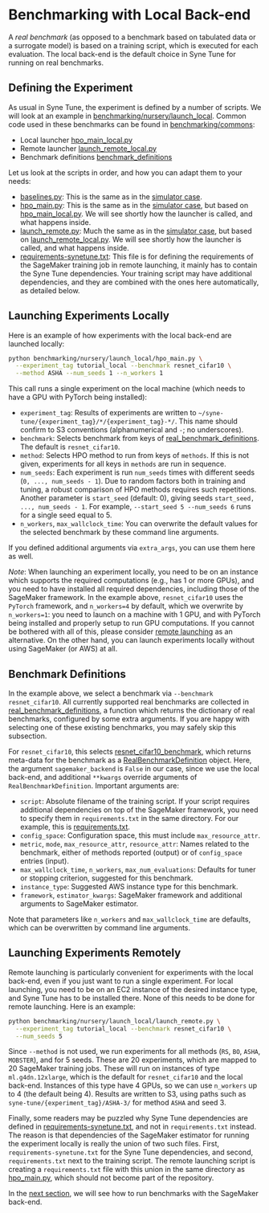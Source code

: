 # Benchmarking with Local Back-end

A *real benchmark* (as opposed to a benchmark based on tabulated data or a
surrogate model) is based on a training script, which is executed for each
evaluation. The local back-end is the default choice in Syne Tune for running
on real benchmarks.


## Defining the Experiment

As usual in Syne Tune, the experiment is defined by a number of scripts. We will
look at an example in
[benchmarking/nursery/launch_local](../../../benchmarking/nursery/launch_local/).
Common code used in these benchmarks can be found in
[benchmarking/commons](../../../benchmarking/commons/):
* Local launcher [hpo_main_local.py](../../../benchmarking/commons/hpo_main_local.py)
* Remote launcher [launch_remote_local.py](../../../benchmarking/commons/launch_remote_local.py)
* Benchmark definitions [benchmark_definitions](../../../benchmarking/commons/benchmark_definitions/__init__.py)

Let us look at the scripts in order, and how you can adapt them to your needs:
* [baselines.py](../../../benchmarking/nursery/launch_local/baselines.py):
  This is the same as in the [simulator case](bm_simulator.md#defining-the-experiment).
* [hpo_main.py](../../../benchmarking/nursery/launch_local/hpo_main.py):
  This is the same as in the [simulator case](bm_simulator.md#defining-the-experiment),
  but based on [hpo_main_local.py](../../../benchmarking/commons/hpo_main_local.py).
  We will see shortly how the launcher is called, and what happens inside.
* [launch_remote.py](../../../benchmarking/nursery/launch_local/launch_remote.py):
  Much the same as in the [simulator case](bm_simulator.md#defining-the-experiment),
  but based on [launch_remote_local.py](../../../benchmarking/commons/launch_remote_local.py).
  We will see shortly how the launcher is called, and what happens inside.
* [requirements-synetune.txt](../../../benchmarking/nursery/launch_local/requirements-synetune.txt):
  This file is for defining the requirements of the SageMaker training job in
  remote launching, it mainly has to contain the Syne Tune dependencies. Your
  training script may have additional dependencies, and they are combined with
  the ones here automatically, as detailed below.


## Launching Experiments Locally

Here is an example of how experiments with the local back-end are launched locally:

```bash
python benchmarking/nursery/launch_local/hpo_main.py \
  --experiment_tag tutorial_local --benchmark resnet_cifar10 \
  --method ASHA --num_seeds 1 --n_workers 1
```

This call runs a single experiment on the local machine (which needs to have
a GPU with PyTorch being installed):
* `experiment_tag`: Results of experiments are written to
   `~/syne-tune/{experiment_tag}/*/{experiment_tag}-*/`. This name should
   confirm to S3 conventions (alphanumerical and `-`; no underscores).
* `benchmark`: Selects benchmark from keys of
   [real_benchmark_definitions](../../../benchmarking/commons/benchmark_definitions/real_benchmark_definitions.py).
   The default is `resnet_cifar10`.
* `method`: Selects HPO method to run from keys of `methods`. If this is
   not given, experiments for all keys in `methods` are run in sequence.
* `num_seeds`: Each experiment is run `num_seeds` times with different
   seeds (`0, ..., num_seeds - 1`). Due to random factors both in training
   and tuning, a robust comparison of HPO methods requires such
   repetitions. Another parameter is `start_seed` (default: 0), giving seeds
   `start_seed, ..., num_seeds - 1`. For example, `--start_seed 5
   --num_seeds 6` runs for a single seed equal to 5.
* `n_workers`, `max_wallclock_time`: You can overwrite the default values
   for the selected benchmark by these command line arguments.

If you defined additional arguments via `extra_args`, you can use them
here as well.

*Note*: When launching an experiment locally, you need to be on an instance
which supports the required computations (e.g., has 1 or more GPUs), and you
need to have installed all required dependencies, including those of the
SageMaker framework. In the example above, `resnet_cifar10` uses the `PyTorch`
framework, and `n_workers=4` by default, which we overwrite by `n_workers=1`:
you need to launch on a machine with 1 GPU, and with PyTorch being installed
and properly setup to run GPU computations. If you cannot be bothered with all
of this, please consider [remote launching](bm_local.md#launching-experiments-remotely)
as an alternative.  On the other hand, you can launch experiments locally
without using SageMaker (or AWS) at all.


## Benchmark Definitions

In the example above, we select a benchmark via `--benchmark resnet_cifar10`.
All currently supported real benchmarks are collected in
[real_benchmark_definitions](../../../benchmarking/commons/benchmark_definitions/real_benchmark_definitions.py#L24),
a function which returns the dictionary of real benchmarks, configured by some
extra arguments. If you are happy with selecting one of these existing benchmarks,
you may safely skip this subsection.

For `resnet_cifar10`, this selects
[resnet_cifar10_benchmark](../../../benchmarking/commons/benchmark_definitions/resnet_cifar10.py#L23),
which returns meta-data for the benchmark as a
[RealBenchmarkDefinition](../../../benchmarking/commons/benchmark_definitions/common.py#L56)
object. Here, the argument `sagemaker_backend` is `False` in our case, since we
use the local back-end, and additional `**kwargs` override arguments of
`RealBenchmarkDefinition`. Important arguments are:
* `script`: Absolute filename of the training script. If your script requires
  additional dependencies on top of the SageMaker framework, you need to
  specify them in `requirements.txt` in the same directory. For our example,
  this is [requirements.txt](../../../benchmarking/training_scripts/resnet_cifar10/requirements.txt).
* `config_space`: Configuration space, this must include `max_resource_attr`.
* `metric`, `mode`, `max_resource_attr`, `resource_attr`: Names related to the
  benchmark, either of methods reported (output) or of `config_space` entries
  (input).
* `max_wallclock_time`, `n_workers`, `max_num_evaluations`: Defaults for tuner
  or stopping criterion, suggested for this benchmark.
* `instance_type`: Suggested AWS instance type for this benchmark.
* `framework`, `estimator_kwargs`: SageMaker framework and additional arguments
  to SageMaker estimator.

Note that parameters like `n_workers` and `max_wallclock_time` are defaults, which
can be overwritten by command line arguments.


## Launching Experiments Remotely

Remote launching is particularly convenient for experiments with the local
back-end, even if you just want to run a single experiment. For local
launching, you need to be on an EC2 instance of the desired instance type,
and Syne Tune has to be installed there. None of this needs to be done for
remote launching. Here is an example:

```bash
python benchmarking/nursery/launch_local/launch_remote.py \
  --experiment_tag tutorial_local --benchmark resnet_cifar10 \
  --num_seeds 5
```

Since `--method` is not used, we run experiments for all methods (`RS`,
`BO`, `ASHA`, `MOBSTER`), and for 5 seeds. These are 20 experiments, which
are mapped to 20 SageMaker training jobs. These will run on instances of
type `ml.g4dn.12xlarge`, which is the default for `resnet_cifar10` and the
local back-end. Instances of this type have 4 GPUs, so we can use `n_workers`
up to 4 (the default being 4). Results are written to S3, using paths such as
`syne-tune/{experiment_tag}/ASHA-3/` for method `ASHA` and seed 3.

Finally, some readers may be puzzled why Syne Tune dependencies are defined in
[requirements-synetune.txt](../../../benchmarking/nursery/launch_local/requirements-synetune.txt),
and not in `requirements.txt` instead. The reason is that dependencies of the
SageMaker estimator for running the experiment locally is really the union of
two such files. First, `requirements-synetune.txt` for the Syne Tune dependencies,
and second, `requirements.txt` next to the training script. The remote launching
script is creating a `requirements.txt` file with this union in the same
directory as
[hpo_main.py](../../../benchmarking/nursery/launch_local/hpo_main.py), which
should not become part of the repository.


In the [next section](bm_sagemaker.md), we will see how to run benchmarks with
the SageMaker back-end.
